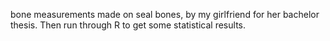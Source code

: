 bone measurements made on seal bones, 
by my girlfriend for her bachelor thesis.
Then run through R to get some statistical results.

